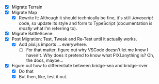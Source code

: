 - [x] Migrate Terrain
- [x] Migrate Map
  - [x] Rewrite It: Although it should technically be fine, it's still *Javascript* code, so update its style and form to TypeScript (documentation is *mostly* what I'm referring to).
- [x] Migrate BattleScene
- [x] Post Migration: Test, Tweak and Re-Test until it actually works.
  - [x] Add pixi.js imports ... everywhere.
    - [ ] For that matter, figure out why VSCode doesn't let me know I haven't. Why does it pretend to know what PIXI.anything is? Oh, the docs, maybe...
- [x] Figure out how to differentiate between bridge-sea and bridge-river
  - [x] Do that
  - [x] But then, like, test it out.